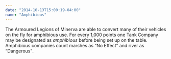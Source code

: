 ```yaml
---
date: "2014-10-13T15:00:19-04:00"
name: "Amphibious"
---
```

The Armoured Legions of Minerva are able to convert many of their vehicles on the fly for amphibious use. For every 1,000 points one Tank Company may be designated as _amphibious_ before being set up on the table. Amphibious companies count marshes as <q>No Effect</q> and river as <q>Dangerous</q>.